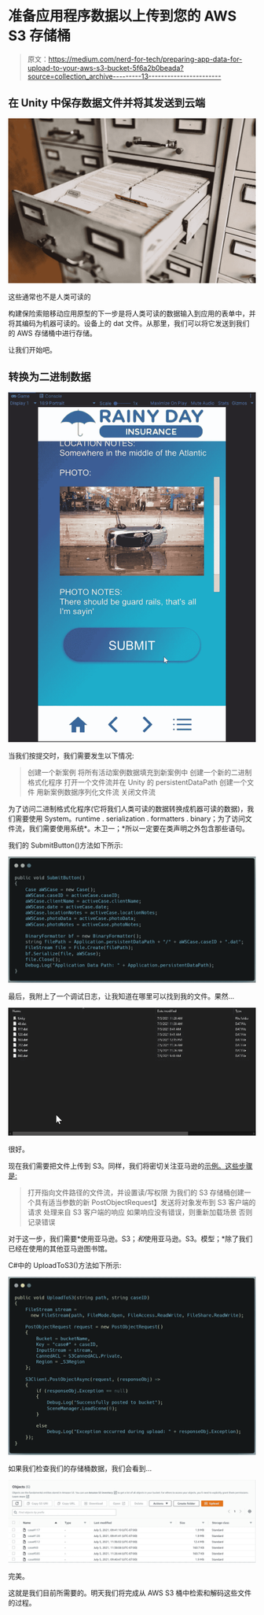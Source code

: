 # 准备应用程序数据以上传到您的 AWS S3 存储桶

> 原文：<https://medium.com/nerd-for-tech/preparing-app-data-for-upload-to-your-aws-s3-bucket-5f6a2b0beada?source=collection_archive---------13----------------------->

## 在 Unity 中保存数据文件并将其发送到云端

![](img/ab6c21b5172ee4a904650ec76d091e6a.png)

这些通常也不是人类可读的

构建保险索赔移动应用原型的下一步是将人类可读的数据输入到应用的表单中，并将其编码为机器可读的。设备上的 dat 文件。从那里，我们可以将它发送到我们的 AWS 存储桶中进行存储。

让我们开始吧。

## 转换为二进制数据

![](img/95e95e74b8b2e1ddbcb004f5d6dc8069.png)

当我们按提交时，我们需要发生以下情况:

> 创建一个新案例
> 将所有活动案例数据填充到新案例中
> 创建一个新的二进制格式化程序
> 打开一个文件流并在 Unity 的 persistentDataPath 创建一个文件
> 用新案例数据序列化文件流
> 关闭文件流

为了访问二进制格式化程序(它将我们人类可读的数据转换成机器可读的数据)，我们需要使用 System。runtime . serialization . formatters . binary；为了访问文件流，我们需要使用系统*。木卫一；*所以一定要在类声明之外包含那些语句。

我们的 SubmitButton()方法如下所示:

![](img/d42a58db6678b986637f9cd77a696299.png)

最后，我附上了一个调试日志，让我知道在哪里可以找到我的文件。果然…

![](img/a69789022f00593d1ddc9e5a2afda925.png)

很好。

现在我们需要把文件上传到 S3。同样，我们将密切关注亚马逊的[示例。这些步骤是:](https://docs.aws.amazon.com/mobile/sdkforunity/developerguide/s3.html)

> 打开指向文件路径的文件流，并设置读/写权限
> 为我们的 S3 存储桶创建一个具有适当参数的新 PostObjectRequest】发送将对象发布到 S3 客户端的请求
> 处理来自 S3 客户端的响应
> 如果响应没有错误，则重新加载场景
> 否则记录错误

对于这一步，我们需要*使用亚马逊。S3；*和*使用亚马逊。S3。模型；*除了我们已经在使用的其他亚马逊图书馆。

C#中的 UploadToS3()方法如下所示:

![](img/c9fa480ac2ba52fed75d9ac66df6354a.png)

如果我们检查我们的存储桶数据，我们会看到…

![](img/10558ccad12a3cd36166a45c681f882c.png)

完美。

这就是我们目前所需要的。明天我们将完成从 AWS S3 桶中检索和解码这些文件的过程。